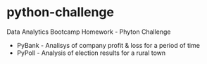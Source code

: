 # python-challenge
Data Analytics Bootcamp Homework - Phyton Challenge
* PyBank - Analisys of company profit & loss for a period of time
* PyPoll - Analysis of election results for a rural town
